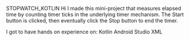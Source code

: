 STOPWATCH_KOTLIN
  Hi I made this mini-project that measures elapsed time by counting timer ticks in the underlying timer mechanism. 
  The Start button is clicked, then eventually click the Stop button to end the timer. 
  
  I got to have hands on experience on:
      Kotlin
      Android Studio
      XML
